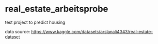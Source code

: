 # real_estate_arbeitsprobe
test project to predict housing 

data source:
https://www.kaggle.com/datasets/arslanali4343/real-estate-dataset